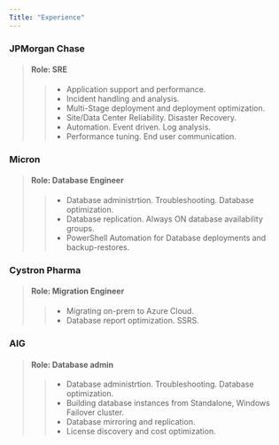```yaml
---
Title: "Experience"
---
```

### JPMorgan Chase 
> #### Role: SRE
>> - Application support and performance.
>> - Incident handling and analysis.  
>> - Multi-Stage deployment and deployment optimization.
>> - Site/Data Center Reliability. Disaster Recovery.
>> - Automation. Event driven. Log analysis.
>> - Performance tuning. End user communication.  

### Micron  
> #### Role: Database Engineer
>> - Database administrtion. Troubleshooting. Database optimization.  
>> - Database replication. Always ON database availability groups.
>> - PowerShell Automation for Database deployments and backup-restores.

### Cystron Pharma  
> #### Role: Migration Engineer
>> - Migrating on-prem to Azure Cloud.
>> - Database report optimization. SSRS.

### AIG  
> #### Role: Database admin
>> - Database administrtion. Troubleshooting. Database optimization. 
>> - Building database instances from Standalone, Windows Failover cluster. 
>> - Database mirroring and replication.
>> - License discovery and cost optimization. 

